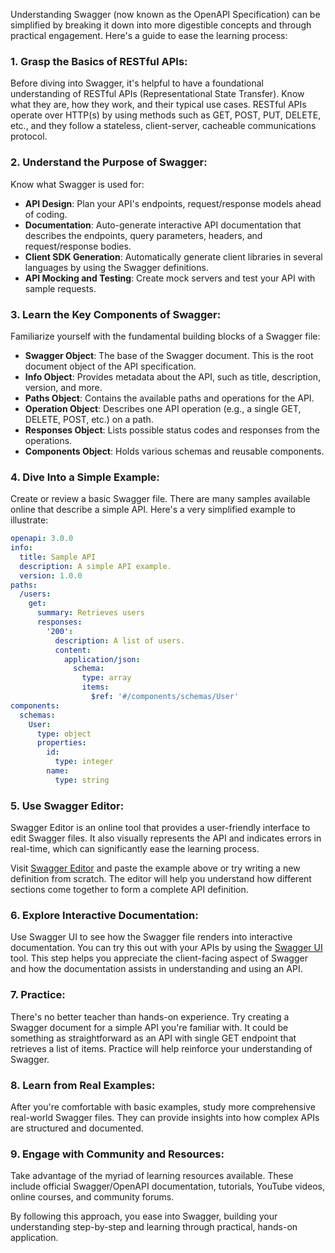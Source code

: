 Understanding Swagger (now known as the OpenAPI Specification) can be simplified by breaking it down into more digestible concepts and through practical engagement. Here's a guide to ease the learning process:

### 1. Grasp the Basics of RESTful APIs:

Before diving into Swagger, it's helpful to have a foundational understanding of RESTful APIs (Representational State Transfer). Know what they are, how they work, and their typical use cases. RESTful APIs operate over HTTP(s) by using methods such as GET, POST, PUT, DELETE, etc., and they follow a stateless, client-server, cacheable communications protocol.

### 2. Understand the Purpose of Swagger:

Know what Swagger is used for:
- **API Design**: Plan your API's endpoints, request/response models ahead of coding.
- **Documentation**: Auto-generate interactive API documentation that describes the endpoints, query parameters, headers, and request/response bodies.
- **Client SDK Generation**: Automatically generate client libraries in several languages by using the Swagger definitions.
- **API Mocking and Testing**: Create mock servers and test your API with sample requests.

### 3. Learn the Key Components of Swagger:

Familiarize yourself with the fundamental building blocks of a Swagger file:
- **Swagger Object**: The base of the Swagger document. This is the root document object of the API specification.
- **Info Object**: Provides metadata about the API, such as title, description, version, and more.
- **Paths Object**: Contains the available paths and operations for the API.
- **Operation Object**: Describes one API operation (e.g., a single GET, DELETE, POST, etc.) on a path.
- **Responses Object**: Lists possible status codes and responses from the operations.
- **Components Object**: Holds various schemas and reusable components.

### 4. Dive Into a Simple Example:

Create or review a basic Swagger file. There are many samples available online that describe a simple API. Here's a very simplified example to illustrate:

```yaml
openapi: 3.0.0
info:
  title: Sample API
  description: A simple API example.
  version: 1.0.0
paths:
  /users:
    get:
      summary: Retrieves users
      responses:
        '200':
          description: A list of users.
          content: 
            application/json:
              schema: 
                type: array
                items: 
                  $ref: '#/components/schemas/User'
components:
  schemas:
    User:
      type: object
      properties:
        id:
          type: integer
        name:
          type: string
```

### 5. Use Swagger Editor:

Swagger Editor is an online tool that provides a user-friendly interface to edit Swagger files. It also visually represents the API and indicates errors in real-time, which can significantly ease the learning process.

Visit [Swagger Editor](https://editor.swagger.io/) and paste the example above or try writing a new definition from scratch. The editor will help you understand how different sections come together to form a complete API definition.

### 6. Explore Interactive Documentation:

Use Swagger UI to see how the Swagger file renders into interactive documentation. You can try this out with your APIs by using the [Swagger UI](https://swagger.io/tools/swagger-ui/) tool. This step helps you appreciate the client-facing aspect of Swagger and how the documentation assists in understanding and using an API.

### 7. Practice:

There's no better teacher than hands-on experience. Try creating a Swagger document for a simple API you're familiar with. It could be something as straightforward as an API with single GET endpoint that retrieves a list of items. Practice will help reinforce your understanding of Swagger.

### 8. Learn from Real Examples:

After you're comfortable with basic examples, study more comprehensive real-world Swagger files. They can provide insights into how complex APIs are structured and documented.

### 9. Engage with Community and Resources:

Take advantage of the myriad of learning resources available. These include official Swagger/OpenAPI documentation, tutorials, YouTube videos, online courses, and community forums.

By following this approach, you ease into Swagger, building your understanding step-by-step and learning through practical, hands-on application.